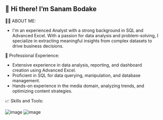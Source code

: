 ## 👋 Hi there! I’m Sanam Bodake

<!--
**SanamBodake/SanamBodake** is a ✨ _special_ ✨ repository because its `README.md` (this file) appears on your GitHub profile.

Here are some ideas to get you started: -->
🤵‍♀️ ABOUT ME:
- I'm an experienced Analyst with a strong background in SQL and Advanced Excel. With a passion for data analysis and problem-solving, I specialize in extracting meaningful insights from complex datasets to drive business decisions.

💼 Professional Experience:
- Extensive experience in data analysis, reporting, and dashboard creation using Advanced Excel.
- Proficient in SQL for data querying, manipulation, and database management.
- Hands-on experience in the media domain, analyzing trends, and optimizing content strategies.

📈 Skills and Tools:

![image](https://github.com/SanamBodake/SanamBodake/assets/73472725/5e3c2c17-5408-4d3a-ba19-cc3bdf422234) ![image](https://github.com/SanamBodake/SanamBodake/assets/73472725/4bc5f56d-422b-48bb-b083-e2066aa9c756)



